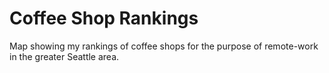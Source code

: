 # Coffee Shop Rankings
Map showing my rankings of coffee shops for the purpose of remote-work in the greater Seattle area.

